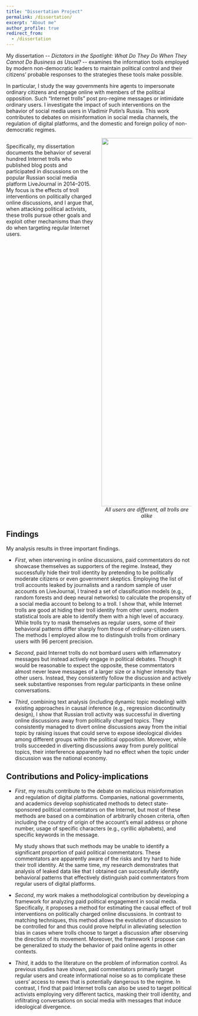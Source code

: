 ```yaml
---
title: "Dissertation Project"
permalink: /dissertation/
excerpt: "About me"
author_profile: true
redirect_from: 
  - /dissertation
---
```


<style>
  .col2 {
    columns: 2 200px;         /* number of columns and width in pixels*/
    -webkit-columns: 2 200px; /* chrome, safari */
    -moz-columns: 2 200px;    /* firefox */
  }
  .col3 {
    columns: 3 100px;
    -webkit-columns: 3 100px;
    -moz-columns: 3 100px;
  }
</style>


My dissertation -- *Dictators in the Spotlight: What Do They Do When They Cannot Do Business as Usual?* -- examines the information tools employed by modern non-democratic leaders to maintain political control and their citizens’ probable responses to the strategies these tools make possible.
  
In particular, I study the way governments hire agents to impersonate ordinary citizens and engage online with members of the political opposition. Such “Internet trolls” post pro-regime messages or intimidate ordinary users. I investigate the impact of such interventions on the behavior of social media users in Vladimir Putin’s Russia. This work contributes to debates on misinformation in social media channels, the regulation of digital platforms, and the domestic and foreign policy of non-democratic regimes. 

<div class="col2">

Specifically, my dissertation documents the behavior of several hundred Internet trolls who published blog posts and participated in discussions on the popular Russian social media platform LiveJournal in 2014–2015.  My focus is the effects of troll interventions on politically charged online discussions, and I argue that, when attacking political activists, these trolls pursue other goals and exploit other mechanisms than they do when targeting regular Internet users.

<p style="page-break-after: always;">&nbsp;</p>
<p style="page-break-before: always;">&nbsp;</p>
<center>

<img src="https://AntonSobolev.github.io/files/dissertation-PCA.png" height="1000">
<figcaption><i>All users are different, all trolls are alike</i></figcaption>
 </center>

</div>

## Findings

My analysis results in three important findings.

* *First*, when intervening in online discussions, paid commentators do not showcase themselves as supporters of the regime.  Instead, they successfully hide their troll identity by pretending to be politically moderate citizens or even government skeptics.  Employing the list of troll accounts leaked by journalists and a random sample of user accounts on LiveJournal, I trained a set of classification models (e.g., random forests and deep neural networks) to calculate the propensity of a social media account to belong to a troll.  I show that, while Internet trolls are good at hiding their troll identity from other users, modern statistical tools are able to identify them with a high level of accuracy.  While trolls try to mask themselves as regular users, some of their behavioral patterns differ sharply from those of ordinary-citizen users.  The methods I employed allow me to distinguish trolls from ordinary users with 96 percent precision.

* *Second*, paid Internet trolls do not bombard users with inflammatory messages but instead actively engage in political debates.  Though it would be reasonable to expect the opposite, these commentators almost never leave messages of a larger size or a higher intensity than other users.  Instead, they consistently follow the discussion and actively seek substantive responses from regular participants in these online conversations.

* *Third*, combining text analysis (including dynamic topic modeling) with existing approaches in causal inference (e.g., regression discontinuity design), I show that Russian troll activity was successful in diverting online discussions away from politically charged topics. They consistently managed to divert online discussions away from the initial topic by raising issues that could serve to expose ideological divides among different groups within the political opposition.  Moreover, while trolls succeeded in diverting discussions away from purely political topics, their interference apparently had no effect when the topic under discussion was the national economy.

## Contributions and Policy-implications

- *First*, my results contribute to the debate on malicious misinformation and regulation of digital platforms. Companies, national governments, and academics develop sophisticated methods to detect state-sponsored political commentators on the Internet, but most of these methods are based on a combination of arbitrarily chosen criteria, often including the country of origin of the account’s email address or phone number, usage of specific characters (e.g., cyrillic alphabets), and specific keywords in the message.  

  My study shows that such methods may be unable to identify a significant proportion of paid political commentators.  These commentators are apparently aware of the risks and try hard to hide their troll identity.  At the same time, my research demonstrates that analysis of leaked data like that I obtained can successfully identify behavioral patterns that effectively distinguish paid commentators from regular users of digital platforms.

- *Second*, my work makes a methodological contribution by developing a framework for analyzing paid political engagement in social media.  Specifically, it proposes a method for estimating the causal effect of troll interventions on politically charged online discussions. In contrast to matching techniques, this method allows the evolution of discussion to be controlled for and thus could prove helpful in alleviating selection bias in cases where trolls choose to target a discussion after observing the direction of its movement.  Moreover, the framework I propose can be generalized to study the behavior of paid online agents in other contexts.

- *Third*, it adds to the literature on the problem of information control.  As previous studies have shown, paid commentators primarily target regular users and create informational noise so as to complicate these users’ access to news that is potentially dangerous to the regime. In contrast, I find that paid Internet trolls can also be used to target political activists employing very different tactics, masking their troll identity, and infiltrating conversations on social media with messages that induce ideological divergence.

